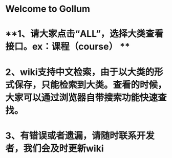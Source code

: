 **Welcome to Gollum**
====
**1、请大家点击“ALL”，选择大类查看接口。ex：课程（course） **
====
**2、wiki支持中文检索，由于以大类的形式保存，只能检索到大类。查看的时候，大家可以通过浏览器自带搜索功能快速查找。** 
====
**3、有错误或者遗漏，请随时联系开发者，我们会及时更新wiki** 
====